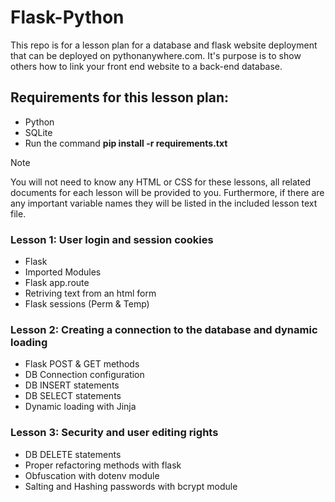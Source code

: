 # Flask-Python
This repo is for a lesson plan for a database and flask website deployment that can be deployed on pythonanywhere.com.
It's purpose is to show others how to link your front end website to a back-end database.

## Requirements for this lesson plan:
- Python
- SQLite
- Run the command **pip install -r requirements.txt**

>[!NOTE]
> You will not need to know any HTML or CSS for these lessons, all related documents for each lesson will be provided to you. Furthermore, if there are any important variable names they will be listed in the included lesson text file.

### Lesson 1: User login and session cookies
- Flask
- Imported Modules
- Flask app.route
- Retriving text from an html form
- Flask sessions (Perm & Temp)

### Lesson 2: Creating a connection to the database and dynamic loading
- Flask POST & GET methods
- DB Connection configuration
- DB INSERT statements
- DB SELECT statements
- Dynamic loading with Jinja

### Lesson 3: Security and user editing rights
- DB DELETE statements
- Proper refactoring methods with flask
- Obfuscation with dotenv module
- Salting and Hashing passwords with bcrypt module
